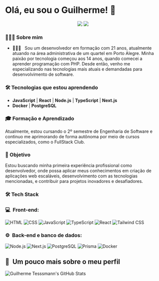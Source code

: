 # Olá, eu sou o Guilherme! 👋
<p align="center">
<a href="https://www.linkedin.com/in/guilherme-tessmann-89686b319/"><img src="https://img.shields.io/badge/-Guilherme%20Tessmann-0077B5?style=flat-square&logo=Linkedin&logoColor=white"/></a>
<a href="mailto:tessmanng9@gmail.com"><img src="https://img.shields.io/badge/-tessmanng9@gmail.com-D14836?style=flat-square&logo=Gmail&logoColor=white"/></a>
</p>

### 👨🏻‍💻 Sobre mim

- 👨🏻‍💻 &nbsp; Sou um desenvolvedor em formação com 21 anos, atualmente atuando na área administrativa de um quartel em Porto Alegre. Minha paixão por tecnologia começou aos 14 anos, quando comecei a aprender programação com PHP. Desde então, venho me especializando nas tecnologias mais atuais e demandadas para desenvolvimento de software.

### 🛠️ Tecnologias que estou aprendendo

- **JavaScript** | **React** | **Node.js** | **TypeScript** | **Next.js**
- **Docker** | **PostgreSQL**

### 🎓 Formação e Aprendizado

Atualmente, estou cursando o 2º semestre de Engenharia de Software e continuo me aprimorando de forma autônoma por meio de cursos especializados, como o FullStack Club.

### 🌱 Objetivo

Estou buscando minha primeira experiência profissional como desenvolvedor, onde possa aplicar meus conhecimentos em criação de aplicações web escaláveis, desenvolvimento com as tecnologias mencionadas, e contribuir para projetos inovadores e desafiadores.

### 🛠 Tech Stack
<h3>💻 &nbsp;Front-end:</h3>

![HTML](https://img.shields.io/badge/-HTML-333333?style=flat&logo=HTML5)
![CSS](https://img.shields.io/badge/-CSS-333333?style=flat&logo=CSS3&logoColor=1572B6)
![JavaScript](https://img.shields.io/badge/-JavaScript-333333?style=flat&logo=javascript)
![TypeScript](https://img.shields.io/badge/-TypeScript-333333?style=flat&logo=typescript&logoColor=2D79C7)
![React](https://img.shields.io/badge/-React-333333?style=flat&logo=react)
![Tailwind CSS](https://img.shields.io/badge/-TailwindCSS-333333?style=flat&logo=tailwindcss)

<h3>⚙️ &nbsp;Back-end e banco de dados:</h3>

![Node.js](https://img.shields.io/badge/-Node.js-333333?style=flat&logo=node.js)
![Next.js](https://img.shields.io/badge/-Next.js.js-333333?style=flat&logo=nextdotjs)
![PostgreSQL](https://img.shields.io/badge/-PostgreSQL-333333?style=flat&logo=postgresql)
![Prisma](https://img.shields.io/badge/-Prisma-333333?style=flat&logo=prisma)
![Docker](https://img.shields.io/badge/-Docker-333333?style=flat&logo=docker)


<h2>🚀 &nbsp;Um pouco mais sobre o meu perfil</h2>

![Guilherme Tesssmann's GitHub Stats](https://github-readme-stats.vercel.app/api?username=guitessmann09&show_icons=true&theme=dracula)
